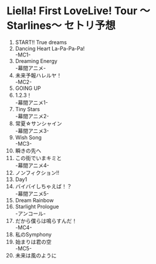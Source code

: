 # Liella! First LoveLive! Tour ～Starlines～ セトリ予想

1. START!! True dreams
2. Dancing Heart La-Pa-Pa-Pa!  
-MC1-
3. Dreaming Energy  
-幕間アニメ-
4. 未来予報ハレルヤ！  
-MC2-
5. GOING UP
6. 1.2.3！  
-幕間アニメ1-
7. Tiny Stars  
-幕間アニメ2-
8. 常夏☆サンシャイン  
-幕間アニメ3-
9. Wish Song  
-MC3-
10. 瞬きの先へ  
11. この街でいまキミと  
-幕間アニメ4-
12. ノンフィクション!!
13. Day1
14. バイバイしちゃえば！？  
-幕間アニメ5-
15. Dream Rainbow
16. Starlight Prologue  
-アンコール-
17. だから僕らは鳴らすんだ！  
-MC4-
18. 私のSymphony
19. 始まりは君の空  
-MC5-
20. 未来は風のように
